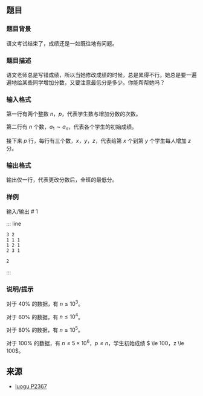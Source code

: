 ## 题目


### 题目背景 
语文考试结束了，成绩还是一如既往地有问题。




### 题目描述

语文老师总是写错成绩，所以当她修改成绩的时候，总是累得不行。她总是要一遍遍地给某些同学增加分数，又要注意最低分是多少。你能帮帮她吗？




### 输入格式
第一行有两个整数 $n$，$p$，代表学生数与增加分数的次数。

第二行有 $n$ 个数，$a_1 \sim a_n$，代表各个学生的初始成绩。

接下来 $p$ 行，每行有三个数，$x$，$y$，$z$，代表给第 $x$ 个到第 $y$ 个学生每人增加 $z$ 分。



### 输出格式

输出仅一行，代表更改分数后，全班的最低分。




### 样例


输入/输出 # 1

::: line
```
3 2
1 1 1
1 2 1
2 3 1
```

```
2

```
:::





### 说明/提示
对于 $40\%$ 的数据，有 $n \le 10^3$。

对于 $60\%$ 的数据，有 $n \le 10^4$。

对于 $80\%$ 的数据，有 $n \le 10^5$。

对于 $100\%$ 的数据，有 $n \le 5\times 10^6$，$p \le n$，学生初始成绩 $ \le 100$，$z \le 100$。


## 来源

- [luogu P2367](https://luogu.com.cn/problem/P2367)
